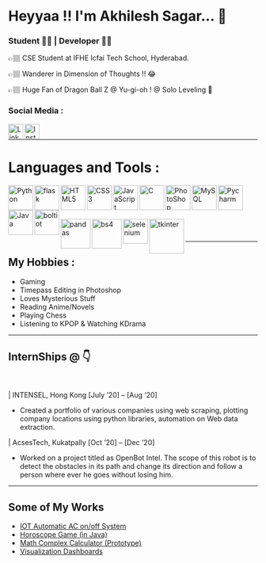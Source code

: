  <h1> Heyyaa !! I'm Akhilesh Sagar... 👋 </h1>

### Student 👨‍🎓 | Developer 👨‍💻

👉🏽 CSE Student at IFHE Icfai Tech School, Hyderabad.

👉🏽 Wanderer in Dimension of Thoughts !! 😂

👉🏽 Huge Fan of Dragon Ball Z @ Yu-gi-oh ! @ Solo Leveling 🤘

### Social Media :

[<img align="left" alt="LinkedIn" width="30px" src="https://image.flaticon.com/icons/png/512/174/174857.png" />][linkedin]
[<img align="left" alt="Instagram" width="30px" src="https://image.flaticon.com/icons/png/512/174/174855.png" />][instagram]

<br>

---

<h1><b> Languages and Tools :</b></h1>
<p>
<img align="left" alt="Python" width="50px" src="https://i.giphy.com/media/LMt9638dO8dftAjtco/200.webp" />
<img align="left" alt="flask" width="50px" src="https://encrypted-tbn0.gstatic.com/images?q=tbn:ANd9GcTpOaDIS0uU8NdjXdB7mrjLeeB-eqXbHI1seWvffkEox2aTTuzs4dYMTznCDDdVV2oDQyo&usqp=CAU" />
<img align="left" alt="HTML5" width="50px" src="https://media.giphy.com/media/XAxylRMCdpbEWUAvr8/giphy.gif" />
<img align="left" alt="CSS3" width="50px" src="https://media.giphy.com/media/fsEaZldNC8A1PJ3mwp/giphy.gif" />
<img align="left" alt="JavaScript" width="50px" src="https://media.giphy.com/media/ln7z2eWriiQAllfVcn/giphy.gif" />
<img align="left" alt="C" width="50px" src="https://5.imimg.com/data5/WA/FQ/GLADMIN-15711089/c-programming-250x250.png" />
<img align="left" alt="PhotoShop" width="50px" src="https://i.pinimg.com/originals/9c/ea/ba/9ceaba69b7a9f89158ff953107978f3e.png" />
<img align="left" alt="MySQL" width="50px" src="https://pngimg.com/uploads/mysql/mysql_PNG23.png" />
<img align="left" alt="Pycharm" width="50px" src="https://resources.jetbrains.com/storage/products/pycharm/img/meta/pycharm_logo_300x300.png" />
<img align="left" alt="Java" width="50px" src="https://brandslogos.com/wp-content/uploads/images/large/java-logo-1.png" />
<img align="left" alt="boltiot" width="50px" src="https://res.cloudinary.com/crunchbase-production/image/upload/c_lpad,f_auto,q_auto:eco,dpr_1/v1507026496/kxeqb8elvhqfcr872xod.png" />
 <br><br><br><br>
<img align="left" alt="pandas" width="60px" src="https://static.javatpoint.com/tutorial/pandas/images/python-pandas.png" />
<img align="left" alt="bs4" width="60px" src="https://hwk0702.github.io/img/bs.png" />
<img align="left" alt="selenium" width="50px" src="https://static-00.iconduck.com/assets.00/selenium-icon-512x496-obrnvg2v.png" />
<img align="left" alt="tkinter" width="70px" src="https://i.morioh.com/2019/11/20/e508febfbc11.jpg" />
 
</p>

<br>

---

<h2><b> My Hobbies :</b></h2>

- Gaming 
- Timepass Editing in Photoshop
- Loves Mysterious Stuff
- Reading Anime/Novels
- Playing Chess
- Listening to KPOP & Watching KDrama

---

<h2><b> InternShips @ 👇</b></h2>

<br>

| INTENSEL, Hong Kong [July ’20] – [Aug ‘20]
- Created a portfolio of various companies using web scraping, plotting company locations using python libraries, automation on Web data extraction.

| AcsesTech, Kukatpally [Oct ’20] – [Dec ‘20]
- Worked on a project titled as OpenBot Intel. The scope of this robot is to detect the obstacles in its path and change its direction and follow a person where ever he goes without losing him.

---

<h2><b>Some of My Works </b></h2>
<ul>
 <li><a href="https://www.hackster.io/dineshsagar2003/automatic-ac-on-off-system-using-bolt-iot-21da92">IOT Automatic AC on/off System</a></li>
 <li><a href="https://github.com/AkhileshSagar30/Personal-Projects/tree/main/Horoscope%20Java%20Project">Horoscope Game (in Java)</a></li>
 <li><a href="http://darkmagician.pythonanywhere.com/">Math Complex Calculator (Prototype)</a></li>
 <li><a href="https://github.com/AkhileshSagar30/Personal-Projects/blob/main/Data%20Visualizations%20Dashboards.md">Visualization Dashboards</a></li>
 
</ul>

[linkedin]: https://www.linkedin.com/in/akhileshsagar30/
[instagram]: https://www.instagram.com/__dark_magician_/
[twitter]: https://twitter.com/Akhil_1126
